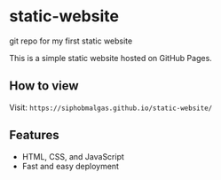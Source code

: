 # static-website
git repo for my first static website

This is a simple static website hosted on GitHub Pages.

## How to view

Visit: `https://siphobmalgas.github.io/static-website/`

## Features

- HTML, CSS, and JavaScript
- Fast and easy deployment
